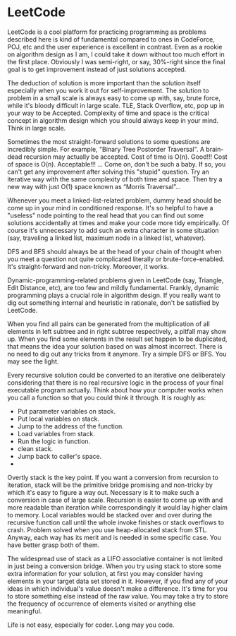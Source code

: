 LeetCode
========
LeetCode is a cool platform for practicing programming as problems described here is kind of fundamental compared to ones in CodeForce, POJ, etc and the user experience is excellent in contrast. Even as a rookie on algorithm design as I am, I could take it down without too much effort in the first place. Obviously I was semi-right, or say, 30%-right since the final goal is to get improvement instead of just solutions accepted.

The deduction of solution is more important than the solution itself especially when you work it out for self-improvement. The solution to problem in a small scale is always easy to come up with, say, brute force, while it's bloody difficult in large scale.  TLE, Stack Overflow, etc, pop up in your way to be Accepted. Complexity of time and space is the critical concept in algorithm design which you should always keep in your mind. Think in large scale.

Sometimes the most straight-forward solutions to some questions are incredibly simple. For example, "Binary Tree Postorder Traversal". A brain-dead recursion may actually be accepted. Cost of time is O(n). Good!!! Cost of space is O(n). Acceptable!!! ... Come on, don't be such a baby. If so, you can't get any improvement after solving this "stupid" question. Try an iterative way with the same complexity of both time and space. Then try a new way with just O(1) space known as “Morris Traversal”...

Whenever you meet a linked-list-related problem, dummy head should be come up in your mind in conditioned response. It's so helpful to have a "useless" node pointing to the real head that you can find out some solutions accidentally at times and make your code more tidy empirically. Of course it's unnecessary to add such an extra character in some situation (say, traveling a linked list, maximum node in a linked list, whatever).

DFS and BFS should always be at the head of your chain of thought when you meet a question not quite complicated literally or brute-force-enabled. It's straight-forward and non-tricky. Moreover, it works.

Dynamic-programming-related problems given in LeetCode (say, Triangle, Edit Distance, etc), are too few and mildly fundamental. Frankly, dynamic programming plays a crucial role in algorithm design. If you really want to dig out something internal and heuristic in rationale, don't be satisfied by LeetCode.

When you find all pairs can be generated from the multiplication of all elements in left subtree and in right subtree respectively, a pitfall may show up. When you find some elements in the result set happen to be duplicated, that means the idea your solution based on was almost incorrect. There is no need to dig out any tricks from it anymore. Try a simple DFS or BFS. You may see the light.

Every recursive solution could be converted to an iterative one deliberately considering that there is no real recursive logic in the process of your final executable program actually. Think about how your computer works when you call a function so that you could think it through. It is roughly as:

* Put parameter variables on stack.
* Put local variables on stack.
* Jump to the address of the function.
* Load variables from stack.
* Run the logic in function.
* clean stack.
* Jump back to caller's space.
* 
Overtly stack is the key point. If you want a conversion from recursion to iteration, stack will be the primitive bridge promising and non-tricky by which it's easy to figure a way out. Necessary is it to make such a conversion in case of large scale. Recursion is easier to come up with and more readable than iteration while correspondingly it would lay higher claim to memory. Local variables would be stacked over and over during the recursive function call until the whole invoke finishes or stack overflows to crash. Problem solved when you use heap-allocated stack from STL. Anyway, each way has its merit and is needed in some specific case. You have better grasp both of them.

The widespread use of stack as a LIFO associative container is not limited in just being a conversion bridge. When you try using stack to store some extra information for your solution, at first you may consider having elements in your target data set stored in it. However, if you find any of your ideas in which individual's value doesn't make a difference. It's time for you to store something else instead of the raw value. You may take a try to store the frequency of occurrence of elements visited or anything else meaningful.

Life is not easy, especially for coder. Long may you code.


